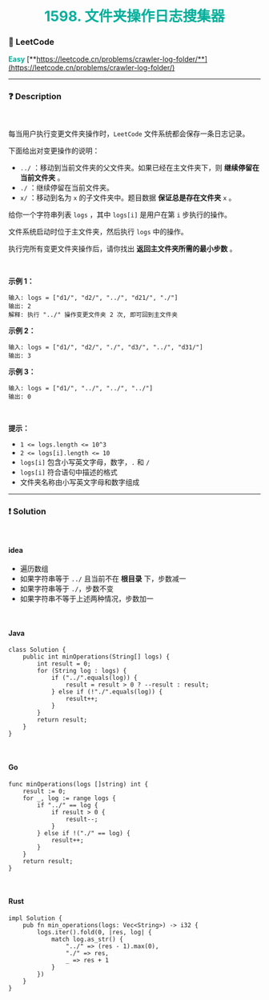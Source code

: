 <h1 style="text-align: center;"> <span style="color: #00AF9B;">1598. 文件夹操作日志搜集器</span> </h1>

### 🚀 LeetCode

<base target="_blank">

<span style="color: #00AF9B;">**Easy**</span> [**https://leetcode.cn/problems/crawler-log-folder/**](https://leetcode.cn/problems/crawler-log-folder/)

---

### ❓ Description

<br/>

每当用户执行变更文件夹操作时，`LeetCode` 文件系统都会保存一条日志记录。

下面给出对变更操作的说明：

* `../` ：移动到当前文件夹的父文件夹。如果已经在主文件夹下，则 **继续停留在当前文件夹** 。
* `./` ：继续停留在当前文件夹。
* `x/` ：移动到名为 `x` 的子文件夹中。题目数据 **保证总是存在文件夹** `x` 。

给你一个字符串列表 `logs` ，其中 `logs[i]` 是用户在第 `i` 步执行的操作。

文件系统启动时位于主文件夹，然后执行 `logs` 中的操作。

执行完所有变更文件夹操作后，请你找出 **返回主文件夹所需的最小步数** 。

<br/>

**示例 1：**

```
输入: logs = ["d1/", "d2/", "../", "d21/", "./"]
输出: 2
解释: 执行 "../" 操作变更文件夹 2 次, 即可回到主文件夹
```

**示例 2：**

```
输入: logs = ["d1/", "d2/", "./", "d3/", "../", "d31/"]
输出: 3
```

**示例 3：**

```
输入: logs = ["d1/", "../", "../", "../"]
输出: 0
```

<br/>

**提示：**

* `1 <= logs.length <= 10^3`
* `2 <= logs[i].length <= 10`
* `logs[i]` 包含小写英文字母，数字，`.` 和 `/`
* `logs[i]` 符合语句中描述的格式
* 文件夹名称由小写英文字母和数字组成

---

### ❗ Solution

<br/>

#### idea

* 遍历数组
* 如果字符串等于 `../` 且当前不在 **根目录** 下，步数减一
* 如果字符串等于 `./`，步数不变
* 如果字符串不等于上述两种情况，步数加一

<br/>

#### Java

```
class Solution {
    public int minOperations(String[] logs) {
        int result = 0;
        for (String log : logs) {
            if ("../".equals(log)) {
                result = result > 0 ? --result : result;
            } else if (!"./".equals(log)) {
                result++;
            }
        }
        return result;
    }
}
```

<br/>

#### Go

```
func minOperations(logs []string) int {
    result := 0;
    for _, log := range logs {
        if "../" == log {
            if result > 0 {
                result--;
            }
        } else if !("./" == log) {
            result++;
        }
    }
    return result;
}
```

<br/>

#### Rust

```
impl Solution {
    pub fn min_operations(logs: Vec<String>) -> i32 {
        logs.iter().fold(0, |res, log| {
            match log.as_str() {
                "../" => (res - 1).max(0),
                "./" => res,
                _ => res + 1
            }
        })
    }
}
```

